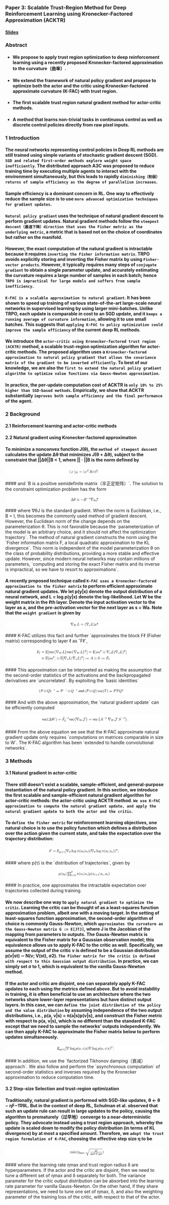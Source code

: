 ### Paper 3: Scalable Trust-Region Method for Deep Reinforcement Learning using Kronecker-Factored Approximation (ACKTR)

#### [Slides](https://github.com/Kiiiiii123/Kiiiiii123.github.io/blob/master/slides/Paper3.pptx)

### Abstract

- #### We propose to apply trust region optimization to deep reinforcement learning using a recently proposed Kronecker-factored approximation to the curvature（曲率）.

- #### We extend the framework of natural policy gradient and propose to optimize both the actor and the critic using Kronecker-factored approximate curvature (K-FAC) with trust region.

- #### The first scalable trust region natural gradient method for actor-critic methods.

- #### A method that learns non-trivial tasks in continuous control as well as discrete control policies directly from raw pixel inputs.

### 1 Introduction

#### The neural networks representing control policies in Deep RL methods are still trained using simple variants of stochastic gradient descent (SGD). `SGD and related first-order methods explore weight space inefficiently`. The distributed approach A3C was proposed to reduce training time by executing multiple agents to interact with the environment simultaneously, but this leads to rapidly `diminishing（削弱）returns of sample efficiency as the degree of parallelism increases`.

#### Sample efficiency is a dominant concern in RL. One way to effectively reduce the sample size is to use `more advanced optimization techniques for gradient updates`. 

#### `Natural policy gradient` uses the technique of natural gradient descent to perform gradient updates. Natural gradient methods follow the `steepest descent（最速下降）direction that uses the Fisher metric as the underlying metric`, a metric that is based not on the choice of coordinates but rather on the manifold.

#### However, the exact computation of the natural gradient is intractable because it requires `inverting the Fisher information matrix`. TRPO avoids explicitly storing and inverting the Fisher matrix by using `Fisher-vector products`. However, it typically requires many steps of `conjugate gradient` to obtain a single parameter update, and accurately estimating the curvature requires a large number of samples in each batch; hence `TRPO is impractical for large models and suffers from sample inefficiency`.

#### `K-FAC is a scalable approximation to natural gradient`. It has been shown to speed up training of various state-of-the-art large-scale neural networks in supervised learning by using larger mini-batches. Unlike TRPO, each update is comparable in cost to an SGD update, and it `keeps a running average of curvature information`, allowing it to use small batches. This suggests that `applying K-FAC to policy optimization could improve the sample efficiency` of the current deep RL methods.

#### We introduce the `actor-critic using Kronecker-factored trust region (ACKTR)` method, a scalable trust-region optimization algorithm for actor-critic methods. The proposed algorithm uses a `Kronecker-factored approximation to natural policy gradient that allows the covariance matrix of the gradient to be inverted efficiently`. To best of our knowledge, we are also the `first to extend the natural policy gradient algorithm to optimize value functions via Gauss-Newton approximation`.

####  In practice, the per-update computation cost of ACKTR is `only 10% to 25% higher than SGD-based methods`. Empirically, we show that ACKTR substantially `improves both sample efficiency and the final performance` of the agent.

### 2 Background

#### 2.1 Reinforcement learning and actor-critic methods

#### 2.2 Natural gradient using Kronecker-factored approximation

#### To minimize a nonconvex function J(θ), the `method of steepest descent` calculates the update ∆θ that minimizes J(θ + ∆θ), subject to the constraint that ||∆θ||B < 1, where || · ||B is the norm defined by

<p align="center">
<img src="/images/441.png"><br/>
</p>
#### and `B is a positive semidefinite matrix（半正定矩阵）`. The solution to the constraint optimization problem has the form

<p align="center">
<img src="/images/442.png"><br/>
</p>
#### where ∇θJ is the standard gradient. When the norm is Euclidean, i.e., B = I, this becomes the commonly used method of gradient descent. However, the Euclidean norm of the change depends on the parameterization θ. This is not favorable because the `parameterization of the model is an arbitrary choice, and it should not affect the optimization trajectory`. The method of natural gradient constructs the norm using the `Fisher information matrix F, a local quadratic approximation to the KL divergence`. This norm is independent of the model parameterization θ on the class of probability distributions, providing a more stable and effective update. However, since modern neural networks may contain millions of parameters, `computing and storing the exact Fisher matrix and its inverse is impractical, so we have to resort to approximations`.

#### A recently proposed technique called `K-FAC uses a Kronecker-factored approximation to the Fisher matrix` to perform efficient approximate natural gradient updates. We let p(y|x) denote the output distribution of a neural network, and L = log p(y|x) denote the log-likelihood. Let W be the weight matrix in the ℓth layer. Denote the input activation vector to the layer as a, and the pre-activation vector for the next layer as s = Wa. Note that the `weight gradient` is given by

<p align="center">
<img src="/images/443.png"><br/>
</p>
#### K-FAC utilizes this fact and further `approximates the block Fℓ (Fisher matrix) corresponding to layer ℓ as ˆFℓ`,

<p align="center">
<img src="/images/444.png"><br/>
</p>
#### This approximation can be interpreted as making the assumption that the second-order statistics of the activations and the backpropagated derivatives are `uncorrelated`. By exploiting the `basic identities`

<p align="center">
<img src="/images/446.png"><br/>
</p>
#### And with the above approximation, the `natural gradient update` can be efficiently computed 

<p align="center">
<img src="/images/445.png"><br/>
</p>
#### From the above equation we see that the K-FAC approximate natural gradient update only requires `computations on matrices comparable in size to W`. The K-FAC algorithm has been `extended to handle convolutional networks`.

### 3 Methods

#### 3.1 Natural gradient in actor-critic

#### There still doesn’t exist a scalable, sample-efficient, and general-purpose instantiation of the natural policy gradient. In this section, we introduce the first scalable and sample-efficient natural gradient algorithm for actor-critic methods: the actor-critic using ACKTR method. `We use K-FAC approximation to compute the natural gradient update, and apply the natural gradient update to both the actor and the critic`.

#### To `define the Fisher metric` for reinforcement learning objectives, one natural choice is to use the policy function which defines a distribution over the action given the current state, and take the expectation over the trajectory distribution:

<p align="center">
<img src="/images/447.png"><br/>
</p>
#### where p(τ) is the `distribution of trajectories`, given by

<p align="center">
<img src="/images/448.png"><br/>
</p>
#### In practice, one approximates the intractable expectation over trajectories collected during training.

#### We now describe one way to `apply natural gradient to optimize the critic`. Learning the critic can be thought of as a least-squares function approximation problem, albeit one with a moving target. In the setting of least-squares function approximation, the second-order algorithm of choice is commonly Gauss-Newton, which `approximates the curvature as the Gauss-Newton matrix G := E[JTJ]`, where J is the Jacobian of the mapping from parameters to outputs. The Gauss-Newton matrix is equivalent to the Fisher matrix for a Gaussian observation model; this equivalence allows us to apply K-FAC to the critic as well. Specifically, we assume the output of the critic v is defined to be a Gaussian distribution p(v|st) ∼ N(v; V(st), σ2). `The Fisher matrix for the critic is defined with respect to this Gaussian output distribution`. In practice, we can simply set σ to 1, which is equivalent to the vanilla Gauss-Newton method.

#### If the actor and critic are disjoint, one can separately apply K-FAC updates to each using the metrics defined above. But to avoid instability in training, it is often beneficial to use an architecture where the two networks share lower-layer representations but have distinct output layers. In this case, we can `define the joint distribution of the policy and the value distribution` by assuming independence of the two output distributions, i.e., p(a, v|s) = π(a|s)p(v|s), and construct the Fisher metric with respect to p(a, v|s), which is no different than the standard K-FAC except that we need to sample the networks’ outputs independently. We can then apply K-FAC to approximate the Fisher matrix below to perform updates simultaneously.

<p align="center">
<img src="/images/449.png"><br/>
</p>
#### In addition, we use the `factorized Tikhonov damping（衰减）approach`. We also follow and perform the `asynchronous computation` of second-order statistics and inverses required by the Kronecker approximation to reduce computation time.

#### 3.2 Step-size Selection and trust-region optimization

#### Traditionally, natural gradient is performed with SGD-like updates, θ ← θ − ηF−1∇θL. But in the context of deep RL, Schulman et al. observed that such an update rule can result in large updates to the policy, causing the algorithm to prematurely（过早地）converge to a near-deterministic policy. They advocate instead using a trust region approach, whereby the update is scaled down to modify the policy distribution (in terms of KL divergence) by at most a specified amount. Therefore, we `adopt the trust region formulation of K-FAC`, choosing the effective step size η to be

<p align="center">
<img src="/images/450.png"><br/>
</p>
#### where the learning rate ηmax and trust region radius δ are hyperparameters. If the actor and the critic are disjoint, then we need to tune a different set of ηmax and δ separately for both. The variance parameter for the critic output distribution can be absorbed into the learning rate parameter for vanilla Gauss-Newton. On the other hand, if they share representations, we need to tune one set of ηmax, δ, and also the weighting parameter of the training loss of the critic, with respect to that of the actor.